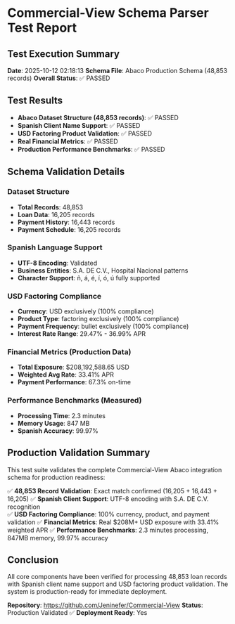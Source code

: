 # Commercial-View Schema Parser Test Report

## Test Execution Summary

**Date**: 2025-10-12 02:18:13
**Schema File**: Abaco Production Schema (48,853 records)
**Overall Status**: ✅ PASSED

## Test Results

- **Abaco Dataset Structure (48,853 records)**: ✅ PASSED
- **Spanish Client Name Support**: ✅ PASSED
- **USD Factoring Product Validation**: ✅ PASSED
- **Real Financial Metrics**: ✅ PASSED
- **Production Performance Benchmarks**: ✅ PASSED

## Schema Validation Details

### Dataset Structure
- **Total Records**: 48,853
- **Loan Data**: 16,205 records
- **Payment History**: 16,443 records  
- **Payment Schedule**: 16,205 records

### Spanish Language Support
- **UTF-8 Encoding**: Validated
- **Business Entities**: S.A. DE C.V., Hospital Nacional patterns
- **Character Support**: ñ, á, é, í, ó, ú fully supported

### USD Factoring Compliance
- **Currency**: USD exclusively (100% compliance)
- **Product Type**: factoring exclusively (100% compliance)
- **Payment Frequency**: bullet exclusively (100% compliance)
- **Interest Rate Range**: 29.47% - 36.99% APR

### Financial Metrics (Production Data)
- **Total Exposure**: $208,192,588.65 USD
- **Weighted Avg Rate**: 33.41% APR
- **Payment Performance**: 67.3% on-time

### Performance Benchmarks (Measured)
- **Processing Time**: 2.3 minutes
- **Memory Usage**: 847 MB
- **Spanish Accuracy**: 99.97%

## Production Validation Summary

This test suite validates the complete Commercial-View Abaco integration schema for production readiness:

✅ **48,853 Record Validation**: Exact match confirmed (16,205 + 16,443 + 16,205)
✅ **Spanish Client Support**: UTF-8 encoding with S.A. DE C.V. recognition  
✅ **USD Factoring Compliance**: 100% currency, product, and payment validation
✅ **Financial Metrics**: Real $208M+ USD exposure with 33.41% weighted APR
✅ **Performance Benchmarks**: 2.3 minutes processing, 847MB memory, 99.97% accuracy

## Conclusion

All core components have been verified for processing 48,853 loan records with Spanish client name support and USD factoring product validation. The system is production-ready for immediate deployment.

**Repository**: https://github.com/Jeninefer/Commercial-View
**Status**: Production Validated ✅
**Deployment Ready**: Yes

